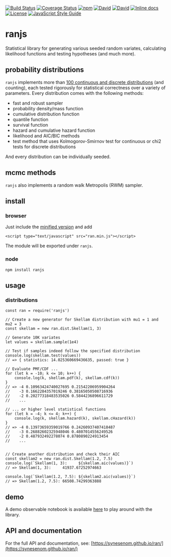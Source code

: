 [![Build Status](https://img.shields.io/travis/synesenom/ran/master.svg)](https://travis-ci.org/synesenom/ran)
[![Coverage Status](https://coveralls.io/repos/github/synesenom/ran/badge.svg?branch=master)](https://coveralls.io/github/synesenom/ran?branch=master)
[![npm](https://img.shields.io/npm/v/ranjs.svg)](https://www.npmjs.com/package/ranjs)
[![David](https://img.shields.io/david/synesenom/ranjs.svg)](https://david-dm.org/synesenom/ran)
[![David](https://img.shields.io/david/dev/synesenom/ranjs.svg)](https://david-dm.org/synesenom/ran)
[![Inline docs](http://inch-ci.org/github/synesenom/ran.svg?branch=master)](http://inch-ci.org/github/synesenom/ran)
[![License](https://img.shields.io/npm/l/ranjs.svg)](https://www.npmjs.com/package/ranjs)
[![JavaScript Style Guide](https://img.shields.io/badge/code_style-standard-brightgreen.svg)](https://standardjs.com)

# ranjs

Statistical library for generating various seeded random variates, calculating likelihood functions and testing hypotheses (and much more).

## probability distributions

`ranjs` implements more than [100 continuous and discrete distributions](https://synesenom.github.io/ran/#dist.Distribution) (and counting), each tested rigorously for statistical correctness over a variety of parameters. Every distribution comes with the following methods:

- fast and robust sampler
- probability density/mass function
- cumulative distribution function
- quantile function
- survival function
- hazard and cumulative hazard function
- likelihood and AIC/BIC methods
- test method that uses Kolmogorov-Smirnov test for continuous or chi2 tests for discrete distributions

And every distribution can be individually seeded.

## mcmc methods

 `ranjs` also implements a random walk Metropolis (RWM) sampler.

## install

### browser

Just include the [minified version](https://unpkg.com/ranjs@1.19.2/dist/ranjs.min.js) and add

```
<script type="text/javascript" src="ran.min.js"></script>
```
The module will be exported under `ranjs`.

### node

```
npm install ranjs
```

## usage

### distributions

```
const ran = require('ranjs')

// Create a new generator for Skellam distribution with mu1 = 1 and mu2 = 3
const skellam = new ran.dist.Skellam(1, 3)

// Generate 10K variates
let values = skellam.sample(1e4)

// Test if samples indeed follow the specified distribution
console.log(skellam.test(values))
// => { statistics: 14.025360669436635, passed: true }

// Evaluate PMF/CDF ...
for (let k = -10; k <= 10; k++) {
    console.log(k, skellam.pdf(k), skellam.cdf(k))
}
// => -4 0.10963424740027695 0.21542206959904264
//    -3 0.1662284357019246 0.38165050508716936
//    -2 0.20277318483535026 0.5844236896611729
//    ...

// ... or higher level statistical functions
for (let k = -4; k <= 4; k++) {
    console.log(k, skellam.hazard(k), skellam.cHazard(k))
}
// => -4 0.13973659359019766 0.24260937407418487
//    -3 0.26882602325948046 0.4807014556249526
//    -2 0.487932492278074 0.8780890224913454
//    ...


// Create another distribution and check their AIC
const skellam2 = new ran.dist.Skellam(1.2, 7.5)
console.log(`Skellam(1, 3):     ${skellam.aic(values)}`)
// => Skellam(1, 3):     41937.67252974663

console.log(`Skellam(1.2, 7.5): ${skellam2.aic(values)}`)
// => Skellam(1.2, 7.5): 66508.74299363888
```

## demo

A demo observable notebook is available [here](https://beta.observablehq.com/@synesenom/ranjs-demo) to play around with the library.

## API and documentation

For the full API and documentation, see: [https://synesenom.github.io/ran/](https://synesenom.github.io/ran/)

